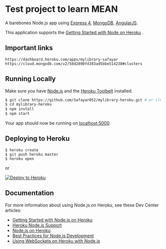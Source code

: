 # Test project to learn MEAN

A barebones Node.js app using [Express 4](http://expressjs.com/), [MongoDB](https://www.mongodb.com/), [AngularJS](https://angularjs.org/).

This application supports the [Getting Started with Node on Heroku](https://devcenter.heroku.com/articles/getting-started-with-nodejs) .

## Important links

```
https://dashboard.heroku.com/apps/mylibrary-safayar
https://cloud.mongodb.com/v2/58d2890fd383ad5bbe514238#clusters
```

## Running Locally

Make sure you have [Node.js](http://nodejs.org/) and the [Heroku Toolbelt](https://toolbelt.heroku.com/) installed.

```sh
$ git clone https://github.com/Safayar052/mylibrary-heroku.git # or clone your own fork
$ cd mylibrary-heroku
$ npm install
$ npm start
```

Your app should now be running on [localhost:5000](http://localhost:5000/).

## Deploying to Heroku

```
$ heroku create
$ git push heroku master
$ heroku open
```
or

[![Deploy to Heroku](https://www.herokucdn.com/deploy/button.png)](https://heroku.com/deploy)

## Documentation

For more information about using Node.js on Heroku, see these Dev Center articles:

- [Getting Started with Node.js on Heroku](https://devcenter.heroku.com/articles/getting-started-with-nodejs)
- [Heroku Node.js Support](https://devcenter.heroku.com/articles/nodejs-support)
- [Node.js on Heroku](https://devcenter.heroku.com/categories/nodejs)
- [Best Practices for Node.js Development](https://devcenter.heroku.com/articles/node-best-practices)
- [Using WebSockets on Heroku with Node.js](https://devcenter.heroku.com/articles/node-websockets)
